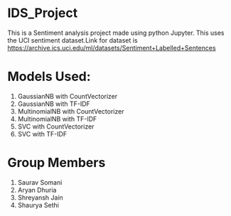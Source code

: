 # IDS_Project

This is a Sentiment analysis project made using python Jupyter. This uses the UCI sentiment dataset.Link for dataset is https://archive.ics.uci.edu/ml/datasets/Sentiment+Labelled+Sentences

# Models Used:

1. GaussianNB with CountVectorizer
2. GaussianNB with TF-IDF
3. MultinomialNB with CountVectorizer
4. MultinomialNB with TF-IDF
5. SVC with CountVectorizer
6. SVC with TF-IDF

# Group Members

1. Saurav Somani
2. Aryan Dhuria
3. Shreyansh Jain
4. Shaurya Sethi
